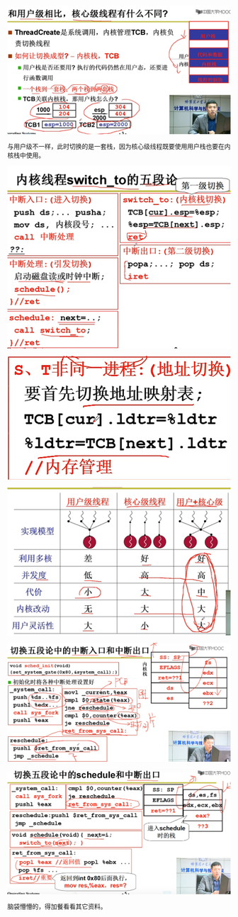 ![image-20220319220319559](image-20220319220319559.png)

与用户级不一样，此时切换的是一套栈，因为核心级线程既要使用用户栈也要在内核栈中使用。

![img](1.png)

![image-20220319221537256](image-20220319221537256.png)

![image-20220319221911626](image-20220319221911626.png)

![image-20220319230944543](image-20220319230944543.png)

![image-20220319231316802](image-20220319231316802.png)

脑袋懵懵的，得加餐看看其它资料。